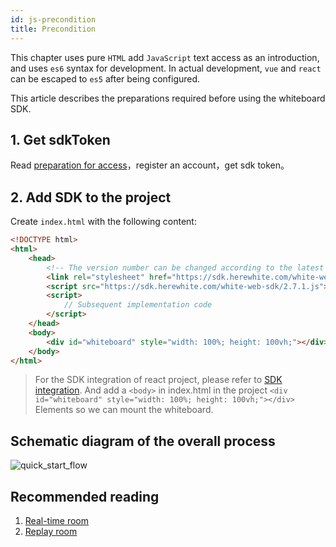 ```yaml
---
id: js-precondition
title: Precondition
---
```


This chapter uses pure `HTML` add `JavaScript` text access as an introduction, and uses `es6` syntax for development.
In actual development, `vue` and `react` can be escaped to `es5` after being configured.

This article describes the preparations required before using the whiteboard SDK.

## 1. Get sdkToken

Read [preparation for access](blog/begin-netless.md)，register an account，get sdk token。

## 2. Add SDK to the project

Create `index.html` with the following content:

```HTML
<!DOCTYPE html>
<html>
    <head>
        <!-- The version number can be changed according to the latest version. -->
        <link rel="stylesheet" href="https://sdk.herewhite.com/white-web-sdk/2.7.1.css">
        <script src="https://sdk.herewhite.com/white-web-sdk/2.7.1.js"></script>
        <script>
            // Subsequent implementation code
        </script>
    </head>
    <body>
        <div id="whiteboard" style="width: 100%; height: 100vh;"></div>
    </body>
</html>
```

> For the SDK integration of react project, please refer to [SDK integration](../guide/sdk.md). And add a `<body>` in index.html in the project
```<div id="whiteboard" style="width: 100%; height: 100vh;"></div>``` Elements so we can mount the whiteboard.

## Schematic diagram of the overall process

![quick_start_flow](/img/quick_start_flow.png)

## Recommended reading

1. [Real-time room](./room.md)
2. [Replay room](./player.md)
